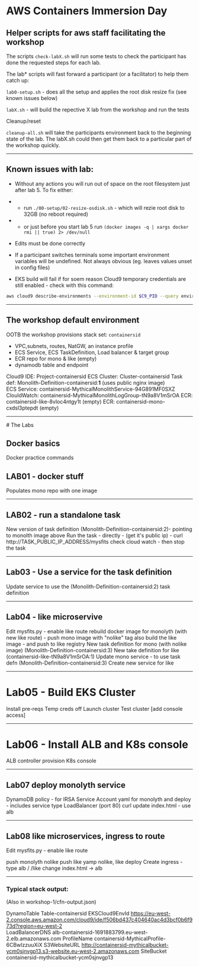 # AWS Containers Immersion Day

## Helper scripts for aws staff facilitating the workshop

The scripts `check-labX.sh` will run some tests to check the participant has done the requested steps for each lab.

The lab* scripts will fast forward a participant (or a facilitator) to help them catch up:

`lab0-setup.sh` - does all the setup and applies the root disk resize fix (see known issues below)

`labX.sh` - will build the repective X lab from the workshop and run the tests

Cleanup/reset

`cleanup-all.sh` will take the participants environment back to the beginning state of the lab.
The labX.sh could then get them back to a particular part of the workshop quickly.


----

## Known issues with lab:

* Without any actions you will run out of space on the root filesystem just after lab 5. To fix either:

* * run `./00-setup/02-resize-osdisk.sh` - which will rezie root disk to 32GB (no reboot required)
* * or just before you start lab 5 run `(docker images -q | xargs docker rmi || true) 2> /dev/null`

* Edits must be done correctly

* If a participant switches terminals some important environment variables will be undefined. Not always obvious (eg. leaves values unset in config files)

* EKS build will fail if for soem reason Cloud9 temporary credentials are still enabled - check with this command:
```bash
aws cloud9 describe-environments --environment-id $C9_PID --query environments[0].managedCredentialsStatus --output text
```

-------

## The workshop default environment

OOTB the workshop provisions stack set: `containersid`

* VPC,subnets, routes, NatGW, an instance profile
* ECS Service, ECS TaskDefinition, Load balancer & target group
* ECR repo for mono & like (empty)
* dynamodb table and endpoint

Cloud9 IDE:  Project-containersid
ECS Cluster: Cluster-containersid
Task def:  Monolith-Definition-containersid:**1** (uses public nginx image)   
ECS Service: containersid-MythicalMonolithService-94G891MF0SXZ
ClouldWatch:  containersid-MythicalMonolithLogGroup-tN9a8V1mSrOA
ECR: containersid-like-8vloc4ntgy1t  (empty)
ECR: containersid-mono-cxdsl3ptepdt  (empty)

-----

# The Labs

## Docker basics

Docker practice commands

## LAB01 - docker stuff

Populates mono repo with one image 

---

## LAB02 -  run a standalone task

New version of task definition (Monolith-Definition-containersid:2)- pointing to monolth image above
Run the task - directly - (get it's public ip) - curl http://TASK_PUBLIC_IP_ADDRESS/mysfits
check cloud watch - then stop the task

---

## Lab03 - Use a service for the task definition

Update service to use the (Monolith-Definition-containersid:2) task definition

----

## Lab04 - like microservive

Edit mysfits.py - enable like route 
rebuild docker image  for monolyth (with new like route) - 
push mono image with "nolike" tag
also build the like image - and push to like registry
New task definition for mono (with nolike image)  (Monolith-Definition-containersid:3)
New take definition for like  (containersid-like-tN9a8V1mSrOA:1)
Update mono service - to use task defn (Monolith-Definition-containersid:3)
Create new service for like

----

# Lab05 - Build EKS Cluster

Install pre-reqs
Temp creds off
Launch cluster
Test cluster
[add console access]

----

# Lab06 - Install ALB and K8s console

ALB controller provision
K8s console 

---

## Lab07 deploy monolyth service

DynamoDB policy - for IRSA
Service Account
yaml for monolyth and deploy - includes service type LoadBalancer (port 80)
curl 
update index.html - use alb

----

## Lab08 like microservices, ingress to route

Edit mysfits.py - enable like route

push monolyth nolike
push like
yamp nolike, like
deploy
Create ingress  - type alb / /like
change index.html -> alb


-----

### Typical stack output: 

(Also in workshop-1/cfn-output.json)

DynamoTable	    Table-containersid
EKSCloud9EnvId	https://eu-west-2.console.aws.amazon.com/cloud9/ide/f506bd437c404640ac4d3bcf0b6f973d?region=eu-west-2	
LoadBalancerDNS	alb-containersid-1691883799.eu-west-2.elb.amazonaws.com
ProfileName	    containersid-MythicalProfile-6CBwlzzuuXiX
S3WebsiteURL	http://containersid-mythicalbucket-ycm0sjnvgp13.s3-website.eu-west-2.amazonaws.com
SiteBucket	    containersid-mythicalbucket-ycm0sjnvgp13







